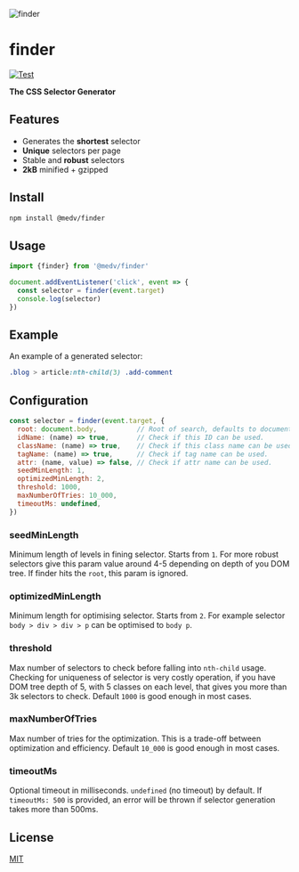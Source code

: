 ![finder](https://medv.io/assets/finder.png)

# finder

[![Test](https://github.com/antonmedv/finder/actions/workflows/test.yml/badge.svg)](https://github.com/antonmedv/finder/actions/workflows/test.yml)

**The CSS Selector Generator**

## Features

* Generates the **shortest** selector
* **Unique** selectors per page
* Stable and **robust** selectors
* **2kB** minified + gzipped

## Install

```bash
npm install @medv/finder
```

## Usage 

```js
import {finder} from '@medv/finder'

document.addEventListener('click', event => {
  const selector = finder(event.target)
  console.log(selector)  
})
```

## Example

An example of a generated selector:

```css
.blog > article:nth-child(3) .add-comment
```

## Configuration

```js
const selector = finder(event.target, {
  root: document.body,          // Root of search, defaults to document.body.
  idName: (name) => true,       // Check if this ID can be used.
  className: (name) => true,    // Check if this class name can be used.
  tagName: (name) => true,      // Check if tag name can be used.
  attr: (name, value) => false, // Check if attr name can be used.
  seedMinLength: 1,           
  optimizedMinLength: 2,
  threshold: 1000,
  maxNumberOfTries: 10_000,
  timeoutMs: undefined,
})
```

### seedMinLength

Minimum length of levels in fining selector. Starts from `1`. 
For more robust selectors give this param value around 4-5 depending on depth of
you DOM tree. If finder hits the `root`, this param is ignored.

### optimizedMinLength

Minimum length for optimising selector. Starts from `2`. 
For example selector `body > div > div > p` can be optimised to `body p`.

### threshold

Max number of selectors to check before falling into `nth-child` usage. 
Checking for uniqueness of selector is very costly operation, if you have DOM 
tree depth of 5, with 5 classes on each level, that gives you more than 3k 
selectors to check. Default `1000` is good enough in most cases.  

### maxNumberOfTries

Max number of tries for the optimization. This is a trade-off between
optimization and efficiency. Default `10_000` is good enough in most cases.

### timeoutMs

Optional timeout in milliseconds. `undefined` (no timeout) by default. If `timeoutMs: 500` is provided, an error will be thrown if selector generation takes more than 500ms.

## License

[MIT](LICENSE)
